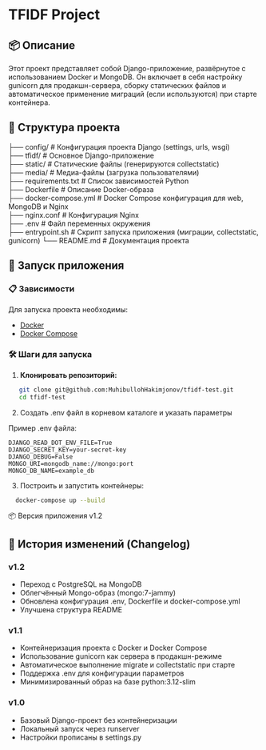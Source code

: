 # TFIDF Project

## 📦 Описание

Этот проект представляет собой Django-приложение, развёрнутое с использованием Docker и MongoDB.
Он включает в себя настройку gunicorn для продакшн-сервера, сборку статических файлов и автоматическое 
применение миграций (если используются) при старте контейнера.


## 📁 Структура проекта


├── config/              # Конфигурация проекта Django (settings, urls, wsgi)\
├── tfidf/               # Основное Django-приложение\
├── static/              # Статические файлы (генерируются collectstatic)\
├── media/               # Медиа-файлы (загрузка пользователями)\
├── requirements.txt     # Список зависимостей Python\
├── Dockerfile           # Описание Docker-образа\
├── docker-compose.yml   # Docker Compose конфигурация для web, MongoDB и Nginx\
├── nginx.conf           # Конфигурация Nginx\
├── .env                 # Файл переменных окружения\
├── entrypoint.sh        # Скрипт запуска приложения (миграции, collectstatic, gunicorn)
└── README.md            # Документация проекта


## 🚀 Запуск приложения

### 📋 Зависимости

Для запуска проекта необходимы:

- [Docker](https://www.docker.com/)
- [Docker Compose](https://docs.docker.com/compose/)

### 🛠 Шаги для запуска

1. **Клонировать репозиторий:**

```bash
   git clone git@github.com:MuhibullohHakimjonov/tfidf-test.git
   cd tfidf-test
```

2. Создать .env файл в корневом каталоге и указать параметры

Пример .env файла:
```text
DJANGO_READ_DOT_ENV_FILE=True
DJANGO_SECRET_KEY=your-secret-key
DJANGO_DEBUG=False
MONGO_URI=mongodb_name://mongo:port
MONGO_DB_NAME=example_db
```

3. Построить и запустить контейнеры:
```bash
  docker-compose up --build
```
📦 Версия приложения
v1.2

## 📜 История изменений (Changelog)
### v1.2
- Переход с PostgreSQL на MongoDB
- Облегчённый Mongo-образ (mongo:7-jammy)
- Обновлена конфигурация .env, Dockerfile и docker-compose.yml
- Улучшена структура README

### v1.1
- Контейнеризация проекта с Docker и Docker Compose
- Использование gunicorn как сервера в продакшн-режиме
- Автоматическое выполнение migrate и collectstatic при старте
- Поддержка .env для конфигурации параметров
- Минимизированный образ на базе python:3.12-slim

### v1.0
- Базовый Django-проект без контейнеризации
- Локальный запуск через runserver
- Настройки прописаны в settings.py

